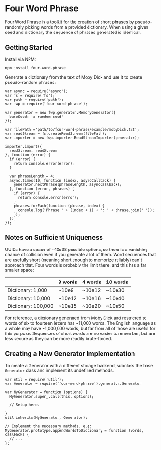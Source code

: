 # Four Word Phrase

Four Word Phrase is a toolkit for the creation of short phrases by
pseudo-randomly picking words from a provided dictionary. When using a given
seed and dictionary the sequence of phrases generated is identical.

## Getting Started

Install via NPM:

```
npm install four-word-phrase
```

Generate a dictionary from the text of Moby Dick and use it to create
pseudo-random phrases:

```
var async = require('async');
var fs = require('fs');
var path = require('path');
var fwp = require('four-word-phrase');

var generator = new fwp.generator.MemoryGenerator({
  baseSeed: 'a random seed'
});

var filePath ='path/to/four-word-phrase/example/mobyDick.txt';
var readStream = fs.createReadStream(filePath);
var importer = new fwp.importer.ReadStreamImporter(generator);

importer.import({
  readStream: readStream
}, function (error) {
  if (error) {
    return console.error(error);
  }

  var phraseLength = 4;
  async.times(10, function (index, asyncCallback) {
    generator.nextPhrase(phraseLength, asyncCallback);
  }, function (error, phrases) {
    if (error) {
      return console.error(error);
    }
    phrases.forEach(function (phrase, index) {
      console.log('Phrase ' + (index + 1) + ': ' + phrase.join(' '));
    });
  });
});
```

## Notes on Sufficient Uniqueness

UUIDs have a space of ~10e38 possible options, so there is a vanishing chance of
collision even if you generate a lot of them. Word sequences that are usefully
short (meaning short enough to memorize reliably) can't approach that. Four
words is probably the limit there, and this has a far smaller space:

|                       | 3 words | 4 words | 10 words |
| --------------------- | ------- | ------- | -------- |
| Dictionary: 1,000     | ~10e9   | ~10e12  | ~10e30   |
| Dictionary: 10,000    | ~10e12  | ~10e16  | ~10e40   |
| Dictionary: 100,000   | ~10e15  | ~10e20  | ~10e50   |

For reference, a dictionary generated from Moby Dick and restricted to words of
six to fourteen letters has ~11,000 words. The English language as a whole may
have ~1,000,000 words, but far from all of those are useful for this purpose.
Sequences of short words are no easier to remember, but are less secure as
they can be more readily brute-forced.

## Creating a New Generator Implementation

To create a Generator with a different storage backend, subclass the base
`Generator` class and implement its undefined methods.

```
var util = require('util');
var Generator = require('four-word-phrase').generator.Generator

var MyGenerator = function (options) {
  MyGenerator.super_.call(this, options);

  // Setup here.

}
util.inherits(MyGenerator, Generator);

// Implement the necessary methods. e.g:
MyGenerator.prototype.appendWordsToDictionary = function (words, callback) {
  // ...
};
```
